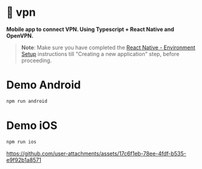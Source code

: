 # 🚀 vpn

**Mobile app to connect VPN. Using Typescript + React Native and OpenVPN.**

>**Note**: Make sure you have completed the [React Native - Environment Setup](https://reactnative.dev/docs/environment-setup) instructions till "Creating a new application" step, before proceeding.

# Demo Android

```bash
npm run android
```

# Demo iOS

```bash
npm run ios
```



https://github.com/user-attachments/assets/17c6f1eb-78ee-4fdf-b535-e9f92b1a8571

